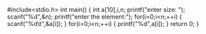 #include<stdio.h>
int main()
{
    int a[10],i,n;
    printf("enter size: ");
    scanf("%d",&n);
    printf("enter the element:");
    for(i=0;i<n;++i)
    {
        scanf("%d\t",&a[i]);
    }
    for(i=0;i<n;++i)
    {
        printf("%d",a[i]);
    }
    return 0;
}
